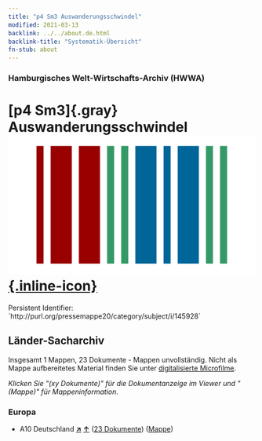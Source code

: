 ```yaml
---
title: "p4 Sm3 Auswanderungsschwindel"
modified: 2021-03-13
backlink: ../../about.de.html
backlink-title: "Systematik-Übersicht"
fn-stub: about
---
```


### Hamburgisches Welt-Wirtschafts-Archiv (HWWA)

# [p4 Sm3]{.gray}&#8201; Auswanderungsschwindel &#160; [![Wikidata](/images/Wikidata-logo.svg "Wikidata"){.inline-icon}](http://www.wikidata.org/entity/Q104711356)

<div class="hint">Persistent Identifier: `http://purl.org/pressemappe20/category/subject/i/145928`</div>







## Länder-Sacharchiv




Insgesamt 1 Mappen, 23 Dokumente - Mappen unvollständig.
Nicht als Mappe aufbereitetes Material finden Sie unter [digitalisierte Microfilme](/film/h1_sh.de.html).

_Klicken Sie "(xy Dokumente)" für die Dokumentanzeige im Viewer und "(Mappe)" für Mappeninformation._




### Europa

- A10 Deutschland [**&nearr;**](../../../geo/i/126128/about.de.html "Deutschland (alle Mappen)") [**&uarr;**](../../../geo/about.de.html#A10 "Ländersystematik") (<a href="https://pm20.zbw.eu/iiifview/folder/sh/126128,145928" title="über: Deutschland : Auswanderungsschwindel" target="_blank">23 Dokumente</a>) ([Mappe](../../../../folder/sh/1261xx/126128/1459xx/145928/about.de.html))









